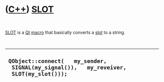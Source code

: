 



 

 

 

 

 

([C++](Cpp.md)) [SLOT](CppSLOT.md)
====================================

 

[SLOT](CppSLOT.md) is a [Qt](CppQt.md) [macro](CppMacro.md) that
basically converts a [slot](CppSlot.md) to a string.

 

  ---------------------------------------------------------------------------------------------
  ` QObject::connect(   my_sender,   SIGNAL(my_signal()),   my_reveiver,   SLOT(my_slot()));`
  ---------------------------------------------------------------------------------------------

 

 

 

 

 





 



